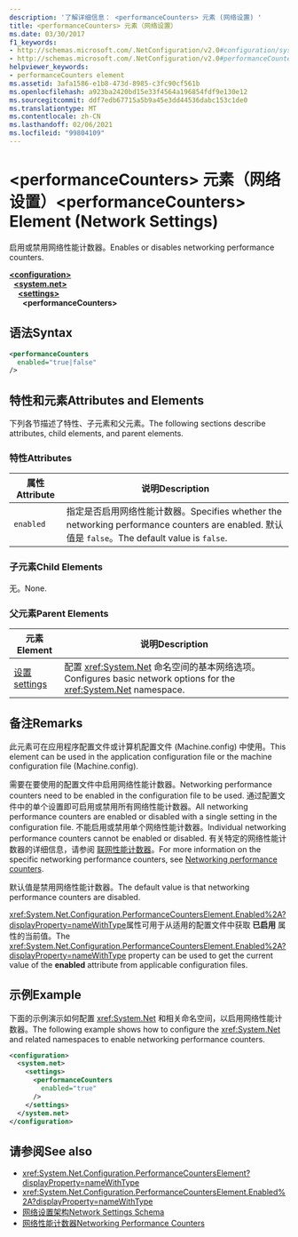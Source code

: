 ```yaml
---
description: '了解详细信息： <performanceCounters> 元素 (网络设置) '
title: <performanceCounters> 元素（网络设置）
ms.date: 03/30/2017
f1_keywords:
- http://schemas.microsoft.com/.NetConfiguration/v2.0#configuration/system.net/settings/performanceCounters
- http://schemas.microsoft.com/.NetConfiguration/v2.0#performanceCounters
helpviewer_keywords:
- performanceCounters element
ms.assetid: 3afa1586-e1b8-473d-8985-c3fc90cf561b
ms.openlocfilehash: a923ba2420bd15e33f4564a196854fdf9e130e12
ms.sourcegitcommit: ddf7edb67715a5b9a45e3dd44536dabc153c1de0
ms.translationtype: MT
ms.contentlocale: zh-CN
ms.lasthandoff: 02/06/2021
ms.locfileid: "99804109"
---
```

# <a name="performancecounters-element-network-settings"></a><span data-ttu-id="5bc35-103">\<performanceCounters> 元素（网络设置）</span><span class="sxs-lookup"><span data-stu-id="5bc35-103">\<performanceCounters> Element (Network Settings)</span></span>

<span data-ttu-id="5bc35-104">启用或禁用网络性能计数器。</span><span class="sxs-lookup"><span data-stu-id="5bc35-104">Enables or disables networking performance counters.</span></span>  

[**\<configuration>**](../configuration-element.md)\
&nbsp;&nbsp;[**\<system.net>**](system-net-element-network-settings.md)\
&nbsp;&nbsp;&nbsp;&nbsp;[**\<settings>**](settings-element-network-settings.md)\
&nbsp;&nbsp;&nbsp;&nbsp;&nbsp;&nbsp;**\<performanceCounters>**

## <a name="syntax"></a><span data-ttu-id="5bc35-105">语法</span><span class="sxs-lookup"><span data-stu-id="5bc35-105">Syntax</span></span>  
  
```xml  
<performanceCounters  
  enabled="true|false"  
/>  
```  
  
## <a name="attributes-and-elements"></a><span data-ttu-id="5bc35-106">特性和元素</span><span class="sxs-lookup"><span data-stu-id="5bc35-106">Attributes and Elements</span></span>  

 <span data-ttu-id="5bc35-107">下列各节描述了特性、子元素和父元素。</span><span class="sxs-lookup"><span data-stu-id="5bc35-107">The following sections describe attributes, child elements, and parent elements.</span></span>  
  
### <a name="attributes"></a><span data-ttu-id="5bc35-108">特性</span><span class="sxs-lookup"><span data-stu-id="5bc35-108">Attributes</span></span>  
  
|<span data-ttu-id="5bc35-109">属性</span><span class="sxs-lookup"><span data-stu-id="5bc35-109">Attribute</span></span>|<span data-ttu-id="5bc35-110">说明</span><span class="sxs-lookup"><span data-stu-id="5bc35-110">Description</span></span>|  
|---------------|-----------------|  
|`enabled`|<span data-ttu-id="5bc35-111">指定是否启用网络性能计数器。</span><span class="sxs-lookup"><span data-stu-id="5bc35-111">Specifies whether the networking performance counters are enabled.</span></span> <span data-ttu-id="5bc35-112">默认值是 `false`。</span><span class="sxs-lookup"><span data-stu-id="5bc35-112">The default value is `false`.</span></span>|  
  
### <a name="child-elements"></a><span data-ttu-id="5bc35-113">子元素</span><span class="sxs-lookup"><span data-stu-id="5bc35-113">Child Elements</span></span>  

 <span data-ttu-id="5bc35-114">无。</span><span class="sxs-lookup"><span data-stu-id="5bc35-114">None.</span></span>  
  
### <a name="parent-elements"></a><span data-ttu-id="5bc35-115">父元素</span><span class="sxs-lookup"><span data-stu-id="5bc35-115">Parent Elements</span></span>  
  
|<span data-ttu-id="5bc35-116">元素</span><span class="sxs-lookup"><span data-stu-id="5bc35-116">Element</span></span>|<span data-ttu-id="5bc35-117">说明</span><span class="sxs-lookup"><span data-stu-id="5bc35-117">Description</span></span>|  
|-------------|-----------------|  
|[<span data-ttu-id="5bc35-118">设置</span><span class="sxs-lookup"><span data-stu-id="5bc35-118">settings</span></span>](settings-element-network-settings.md)|<span data-ttu-id="5bc35-119">配置 <xref:System.Net> 命名空间的基本网络选项。</span><span class="sxs-lookup"><span data-stu-id="5bc35-119">Configures basic network options for the <xref:System.Net> namespace.</span></span>|  
  
## <a name="remarks"></a><span data-ttu-id="5bc35-120">备注</span><span class="sxs-lookup"><span data-stu-id="5bc35-120">Remarks</span></span>  

 <span data-ttu-id="5bc35-121">此元素可在应用程序配置文件或计算机配置文件 (Machine.config) 中使用。</span><span class="sxs-lookup"><span data-stu-id="5bc35-121">This element can be used in the application configuration file or the machine configuration file (Machine.config).</span></span>  
  
 <span data-ttu-id="5bc35-122">需要在要使用的配置文件中启用网络性能计数器。</span><span class="sxs-lookup"><span data-stu-id="5bc35-122">Networking performance counters need to be enabled in the configuration file to be used.</span></span> <span data-ttu-id="5bc35-123">通过配置文件中的单个设置即可启用或禁用所有网络性能计数器。</span><span class="sxs-lookup"><span data-stu-id="5bc35-123">All networking performance counters are enabled or disabled with a single setting in the configuration file.</span></span> <span data-ttu-id="5bc35-124">不能启用或禁用单个网络性能计数器。</span><span class="sxs-lookup"><span data-stu-id="5bc35-124">Individual networking performance counters cannot be enabled or disabled.</span></span> <span data-ttu-id="5bc35-125">有关特定的网络性能计数器的详细信息，请参阅 [联网性能计数器](../../../debug-trace-profile/performance-counters.md#networking-performance-counters)。</span><span class="sxs-lookup"><span data-stu-id="5bc35-125">For more information on the specific networking performance counters, see [Networking performance counters](../../../debug-trace-profile/performance-counters.md#networking-performance-counters).</span></span>  
  
 <span data-ttu-id="5bc35-126">默认值是禁用网络性能计数器。</span><span class="sxs-lookup"><span data-stu-id="5bc35-126">The default value is that networking performance counters are disabled.</span></span>  
  
 <span data-ttu-id="5bc35-127"><xref:System.Net.Configuration.PerformanceCountersElement.Enabled%2A?displayProperty=nameWithType>属性可用于从适用的配置文件中获取 **已启用** 属性的当前值。</span><span class="sxs-lookup"><span data-stu-id="5bc35-127">The <xref:System.Net.Configuration.PerformanceCountersElement.Enabled%2A?displayProperty=nameWithType> property can be used to get the current value of the **enabled** attribute from applicable configuration files.</span></span>  
  
## <a name="example"></a><span data-ttu-id="5bc35-128">示例</span><span class="sxs-lookup"><span data-stu-id="5bc35-128">Example</span></span>  

 <span data-ttu-id="5bc35-129">下面的示例演示如何配置 <xref:System.Net> 和相关命名空间，以启用网络性能计数器。</span><span class="sxs-lookup"><span data-stu-id="5bc35-129">The following example shows how to configure the <xref:System.Net> and related namespaces to enable networking performance counters.</span></span>  
  
```xml  
<configuration>  
  <system.net>  
    <settings>  
      <performanceCounters  
        enabled="true"  
      />  
    </settings>  
  </system.net>  
</configuration>  
```  
  
## <a name="see-also"></a><span data-ttu-id="5bc35-130">请参阅</span><span class="sxs-lookup"><span data-stu-id="5bc35-130">See also</span></span>

- <xref:System.Net.Configuration.PerformanceCountersElement?displayProperty=nameWithType>
- <xref:System.Net.Configuration.PerformanceCountersElement.Enabled%2A?displayProperty=nameWithType>
- [<span data-ttu-id="5bc35-131">网络设置架构</span><span class="sxs-lookup"><span data-stu-id="5bc35-131">Network Settings Schema</span></span>](index.md)
- [<span data-ttu-id="5bc35-132">网络性能计数器</span><span class="sxs-lookup"><span data-stu-id="5bc35-132">Networking Performance Counters</span></span>](../../../debug-trace-profile/performance-counters.md#networking-performance-counters)

